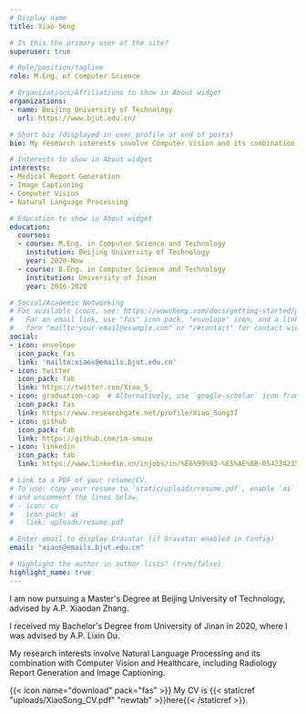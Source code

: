 ```yaml
---
# Display name
title: Xiao Song

# Is this the primary user of the site?
superuser: true

# Role/position/tagline
role: M.Eng. of Computer Science

# Organizations/Affiliations to show in About widget
organizations:
- name: Beijing University of Technology
  url: https://www.bjut.edu.cn/

# Short bio (displayed in user profile at end of posts)
bio: My research interests involve Computer Vision and its combination with Natural Language Processing, including Medical Report Generation and Image Captioning.

# Interests to show in About widget
interests:
- Medical Report Generation
- Image Captioning
- Computer Vision
- Natural Language Processing

# Education to show in About widget
education:
  courses:
  - course: M.Eng. in Computer Science and Technology
    institution: Beijing University of Technology
    year: 2020-Now
  - course: B.Eng. in Computer Science and Technology
    institution: University of Jinan
    year: 2016-2020

# Social/Academic Networking
# For available icons, see: https://wowchemy.com/docs/getting-started/page-builder/#icons
#   For an email link, use "fas" icon pack, "envelope" icon, and a link in the
#   form "mailto:your-email@example.com" or "/#contact" for contact widget.
social:
- icon: envelope
  icon_pack: fas
  link: 'mailto:xiaos@emails.bjut.edu.cn'
- icon: twitter
  icon_pack: fab
  link: https://twitter.com/Xiao_S_
- icon: graduation-cap  # Alternatively, use `google-scholar` icon from `ai` icon pack
  icon_pack: fas
  link: https://www.researchgate.net/profile/Xiao_Song37
- icon: github
  icon_pack: fab
  link: https://github.com/im-smuze
- icon: linkedin
  icon_pack: fab
  link: https://www.linkedin.cn/injobs/in/%E6%99%93-%E5%AE%8B-054234235

# Link to a PDF of your resume/CV.
# To use: copy your resume to `static/uploads/resume.pdf`, enable `ai` icons in `params.toml`, 
# and uncomment the lines below.
# - icon: cv
#   icon_pack: ai
#   link: uploads/resume.pdf

# Enter email to display Gravatar (if Gravatar enabled in Config)
email: "xiaos@emails.bjut.edu.cn"

# Highlight the author in author lists? (true/false)
highlight_name: true
---
```


I am now pursuing a Master's Degree at Beijing University of Technology, advised by A.P. Xiaodan Zhang.

I received my Bachelor's Degree from University of Jinan in 2020, where I was advised by A.P. Lixin Du. 

My research interests involve Natural Language Processing and its combination with Computer Vision and Healthcare, including Radiology Report Generation and Image Captioning.

{{< icon name="download" pack="fas" >}} My CV is {{< staticref "uploads/XiaoSong_CV.pdf" "newtab" >}}here{{< /staticref >}}.
